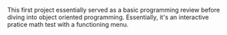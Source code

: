 This first project essentially served as a basic programming review before
diving into object oriented programming. Essentially, it's an interactive 
pratice math test with a functioning menu.

